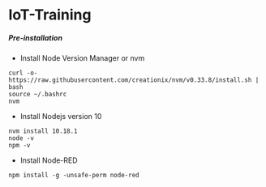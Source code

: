 # IoT-Training

##### Pre-installation
- Install Node Version Manager or nvm
``` 
curl -o- https://raw.githubusercontent.com/creationix/nvm/v0.33.8/install.sh | bash 
source ~/.bashrc
nvm 
```

- Install Nodejs version 10
``` 
nvm install 10.18.1
node -v
npm -v 
```

- Install Node-RED
``` 
npm install -g -unsafe-perm node-red 
```
